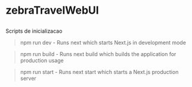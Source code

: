 # zebraTravelWebUI

##

Scripts de inicializacao

> npm run dev - Runs next which starts Next.js in development mode

> npm run build - Runs next build which builds the application for production usage

> npm run start - Runs next start which starts a Next.js production server
